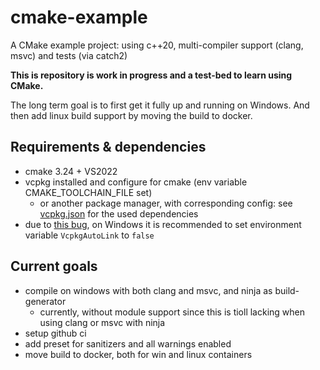 # cmake-example
A CMake example project: using c++20, multi-compiler support (clang, msvc) and tests (via catch2) 

**This is repository is work in progress and a test-bed to learn using CMake.**

The long term goal is to first get it fully up and running on Windows.
And then add linux build support by moving the build to docker. 

## Requirements & dependencies
- cmake 3.24 + VS2022
- vcpkg installed and configure for cmake (env variable CMAKE_TOOLCHAIN_FILE set) 
    - or another package manager, with corresponding config: see [vcpkg.json](/vcpkg.json) for the used dependencies
- due to [this bug](https://github.com/microsoft/vcpkg/issues/15623), on Windows it is recommended to set environment variable `VcpkgAutoLink` to `false`

## Current goals
- compile on windows with both clang and msvc, and ninja as build-generator
    - currently, without module support since this is tioll lacking when using clang or msvc with ninja
- setup github ci
- add preset for sanitizers and all warnings enabled
- move build to docker, both for win and linux containers


